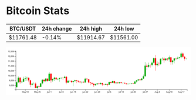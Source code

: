 # Bitcoin Stats

BTC/USDT|24h change|24h high|24h low|
|---|---|---|---|
|$11761.48|-0.14%|$11914.67|$11561.00|

<img src="./chart.svg">
